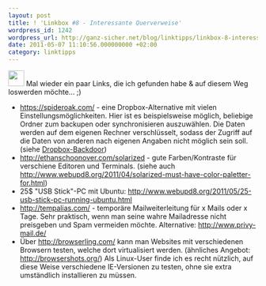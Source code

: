 ```yaml
---
layout: post
title: ! 'Linkbox #8 - Interessante Querverweise'
wordpress_id: 1242
wordpress_url: http://ganz-sicher.net/blog/linktipps/linkbox-8-interessante-querverweise/
date: 2011-05-07 11:10:56.000000000 +02:00
category: linktipps
---
```

<img class="lefticon" src="{{site.baseurl}}/wp-content/uploads/lorry_link.png" alt="" width="32" height="32" />
Mal wieder ein paar Links, die ich gefunden habe &amp; auf diesem Weg loswerden m&ouml;chte... ;)

<ul><li><a title="https://spideroak.com/" href="https://spideroak.com/">https://spideroak.com/</a> - eine Dropbox-Alternative mit vielen Einstellungsm&ouml;glichkeiten. Hier ist es beispielsweise m&ouml;glich, beliebige Ordner zum backupen oder synchronisieren auszuw&auml;hlen. Die Daten werden auf dem eigenen Rechner verschl&uuml;sselt, sodass der Zugriff auf die Daten von anderen nach eigenen Angaben nicht m&ouml;glich sein soll. (siehe <a href="http://www.netzpolitik.org/2011/neues-feature-bei-dropbox-backdoor-fur-us-behorden/">Dropbox-Backdoor</a>)</li><li><a title="http://ethanschoonover.com/solarized" href="http://ethanschoonover.com/solarized">http://ethanschoonover.com/solarized</a> - gute Farben/Kontraste f&uuml;r verschiene Editoren und Terminals.  (siehe auch <a href="http://www.webupd8.org/2011/04/solarized-must-have-color-paletter-for.html">http://www.webupd8.org/2011/04/solarized-must-have-color-paletter-for.html</a>)</li><li>25$ "USB Stick"-PC mit Ubuntu:&nbsp;<a title="http://www.webupd8.org/2011/05/25-usb-stick-pc-running-ubuntu.html" href="http://www.webupd8.org/2011/05/25-usb-stick-pc-running-ubuntu.html">http://www.webupd8.org/2011/05/25-usb-stick-pc-running-ubuntu.html</a></li><li><a title="http://tempalias.com/" href="http://tempalias.com/">http://tempalias.com/</a> - tempor&auml;re Mailweiterleitung f&uuml;r x Mails oder x Tage. Sehr praktisch, wenn man seine wahre Mailadresse nicht preisgeben und Spam vermeiden m&ouml;chte. Alternative: <a title="http://www.privy-mail.de/" href="http://www.privy-mail.de/">http://www.privy-mail.de/</a></li><li>&Uuml;ber <a title="http://browserling.com/" href="http://browserling.com/">http://browserling.com/</a> kann man Websites mit verschiedenen Browsern testen, welche dort virtualisiert werden. (&auml;hnliches Angebot: <a title="http://browsershots.org/" href="http://browsershots.org/">http://browsershots.org/</a>) Als Linux-User finde ich es recht n&uuml;tzlich, auf diese Weise verschiedene IE-Versionen zu testen, ohne sie extra umst&auml;ndlich installieren zu m&uuml;ssen.</li></ul>
